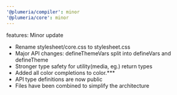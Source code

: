 ```yaml
---
'@plumeria/compiler': minor
'@plumeria/core': minor
---
```


features: Minor update

- Rename stylesheet/core.css to stylesheet.css
- Major API changes: defineThemeVars split into defineVars and defineTheme
- Stronger type safety for utility(media, eg.) return types
- Added all color completions to color.\*\*\*
- API type definitions are now public
- Files have been combined to simplify the architecture
